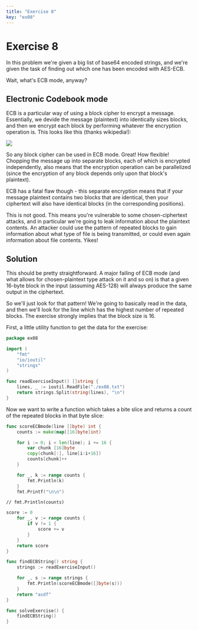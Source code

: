 ```yaml
---
title: "Exercise 8"
key: "ex08"
---
```


# Exercise 8

In this problem we're given a big list of base64 encoded strings, and we're
given the task of finding out which one has been encoded with AES-ECB.

Wait, what's ECB mode, anyway?

## Electronic Codebook mode

ECB is a particular way of using a block cipher to encrypt a message.
Essentially, we devide the message (plaintext) into identically sizes
blocks, and then we encrypt each block by performing whatever the
encryption operation is. This looks like this (thanks wikipedia!):

![](https://upload.wikimedia.org/wikipedia/commons/thumb/e/e6/ECB_decryption.svg/1202px-ECB_decryption.svg.png)

So any block cipher can be used in ECB mode. Great! How flexible! Chopping
the message up into separate blocks, each of which is encrypted
independently, also means that the encryption operation can be
parallelized (since the encryption of any block depends only upon that
block's plaintext).

ECB has a fatal flaw though - this separate encryption means that if your
message plaintext contains two blocks that are identical, then your
ciphertext will also have identical blocks (in the corresponding
positions).

This is not good. This means you're vulnerable to some chosen-ciphertext
attacks, and in particular we're going to leak information about the
plaintext contents. An attacker could use the pattern of repeated blocks
to gain information about what type of file is being transmitted, or could
even again information about file contents. Yikes!


## Solution

This should be pretty straightforward. A major failing of ECB mode (and what
allows for chosen-plaintext type attack on it and so on) is that a given
16-byte block in the input (assuming AES-128) will always produce the same
output in the ciphertext.

So we'll just look for that pattern! We're going to basically read in the data,
and then we'll look for the line which has the highest number of repeated
blocks. The exercise strongly implies that the block size is 16.

First, a little utility function to get the data for the exercise:

```go
package ex08

import (
	"fmt"
	"io/ioutil"
	"strings"
)

func readExerciseInput() []string {
	lines, _ := ioutil.ReadFile("./ex08.txt")
	return strings.Split(string(lines), "\n")
}
```


Now we want to write a function which takes a bite slice and returns a count
of the repeated blocks in that byte slice:

```go
func scoreECBmode(line []byte) int {
	counts := make(map[[16]byte]int)

	for i := 0; i < len(line); i += 16 {
		var chunk [16]byte
		copy(chunk[:], line[i:i+16])
		counts[chunk]++
	}

	for _, k := range counts {
		fmt.Println(k)
	}
	fmt.Printf("\n\n")
```

	// fmt.Println(counts)

```go
score := 0
	for _, v := range counts {
		if v != 1 {
			score += v
		}
	}
	return score
}

func findECBString() string {
	strings := readExerciseInput()

	for _, s := range strings {
		fmt.Println(scoreECBmode([]byte(s)))
	}
	return "asdf"
}

func solveExercise() {
	findECBString()
}
```

